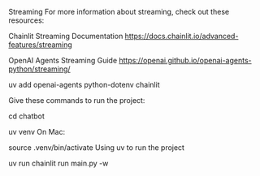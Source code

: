 Streaming
For more information about streaming, check out these resources:

Chainlit Streaming Documentation
https://docs.chainlit.io/advanced-features/streaming

OpenAI Agents Streaming Guide
https://openai.github.io/openai-agents-python/streaming/

uv add openai-agents python-dotenv chainlit

Give these commands to run the project:

cd chatbot

uv venv
On Mac:

source .venv/bin/activate
Using uv to run the project

uv run chainlit run main.py -w
